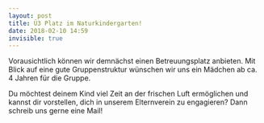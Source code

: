 ```yaml
---
layout: post
title: Ü3 Platz im Naturkindergarten!
date: 2018-02-10 14:59
invisible: true
---
```


Vorausichtlich können wir demnächst einen Betreuungsplatz anbieten. Mit Blick
auf eine gute Gruppenstruktur wünschen wir uns ein Mädchen ab ca. 4 Jahren für
die Gruppe.

Du möchtest deinem Kind viel Zeit an der frischen Luft ermöglichen und kannst
dir vorstellen, dich in unserem Elternverein zu engagieren? Dann schreib uns
gerne eine Mail!

<span data-schema="mailto" data-address="mail@wildzwerge.de"></span>
